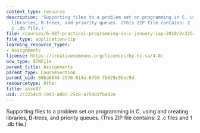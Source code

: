 ```yaml
---
content_type: resource
description: 'Supporting files to a problem set on programming in C, using and creating
  libraries, B-trees, and priority queues. (This ZIP file contains: 2 .c files and
  1 .db file.)'
file: /courses/6-087-practical-programming-in-c-january-iap-2010/2c3254cd19d3a00225c8a75901f6a82e_assn07.zip
file_type: application/zip
learning_resource_types:
- Assignments
license: https://creativecommons.org/licenses/by-nc-sa/4.0/
ocw_type: OCWFile
parent_title: Assignments
parent_type: CourseSection
parent_uid: 60ba6644-2570-614e-679d-7b629c9bec9d
resourcetype: Other
title: assn07
uid: 2c3254cd-19d3-a002-25c8-a75901f6a82e
---
```

Supporting files to a problem set on programming in C, using and creating libraries, B-trees, and priority queues. (This ZIP file contains: 2 .c files and 1 .db file.)
